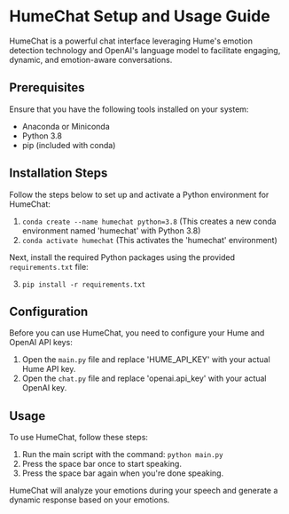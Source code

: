 # HumeChat Setup and Usage Guide

HumeChat is a powerful chat interface leveraging Hume's emotion detection technology and OpenAI's language model to facilitate engaging, dynamic, and emotion-aware conversations.

## Prerequisites

Ensure that you have the following tools installed on your system:

- Anaconda or Miniconda
- Python 3.8
- pip (included with conda)

## Installation Steps

Follow the steps below to set up and activate a Python environment for HumeChat:

1. `conda create --name humechat python=3.8` (This creates a new conda environment named 'humechat' with Python 3.8)
2. `conda activate humechat` (This activates the 'humechat' environment)

Next, install the required Python packages using the provided `requirements.txt` file:

3. `pip install -r requirements.txt`

## Configuration

Before you can use HumeChat, you need to configure your Hume and OpenAI API keys:

1. Open the `main.py` file and replace 'HUME_API_KEY' with your actual Hume API key.
2. Open the `chat.py` file and replace 'openai.api_key' with your actual OpenAI key.

## Usage

To use HumeChat, follow these steps:

1. Run the main script with the command: `python main.py`
2. Press the space bar once to start speaking.
3. Press the space bar again when you're done speaking.

HumeChat will analyze your emotions during your speech and generate a dynamic response based on your emotions.
